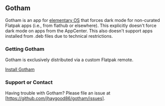 ## Gotham

Gotham is an app for [elementary OS](https://www.elementary.io) that forces dark mode for non-curated Flatpak apps (i.e., from flathub or elsewhere). This explicitly doesn't force dark mode on apps from the AppCenter. This also doesn't support apps installed from .deb files due to technical restrictions.

### Getting Gotham

Gotham is exclusively distributed via a custom Flatpak remote.

[Install Gotham](http://jhaygood86.github.io/gotham/gotham.flatpakref)

### Support or Contact

Having trouble with Gotham? Please file an issue at [https://github.com/jhaygood86/gotham/issues].

